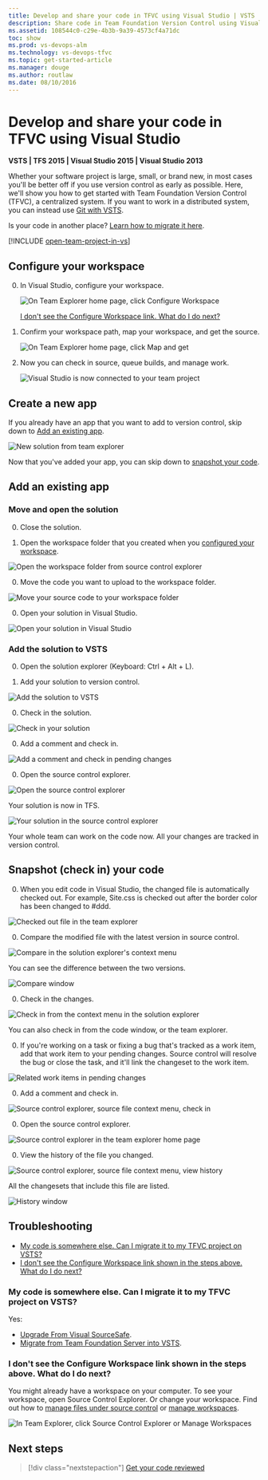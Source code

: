 ```yaml
---
title: Develop and share your code in TFVC using Visual Studio | VSTS
description: Share code in Team Foundation Version Control using Visual Studio
ms.assetid: 108544c0-c29e-4b3b-9a39-4573cf4a71dc
toc: show
ms.prod: vs-devops-alm
ms.technology: vs-devops-tfvc
ms.topic: get-started-article
ms.manager: douge
ms.author: routlaw
ms.date: 08/10/2016
---
```


# Develop and share your code in TFVC using Visual Studio

**VSTS | TFS 2015 | Visual Studio 2015 | Visual Studio 2013**

Whether your software project is large, small, or brand new, 
in most cases you'll be better off if you use version control 
as early as possible. 
Here, we'll show you how to get started with 
Team Foundation Version Control (TFVC), a centralized system.
If you want to work in a distributed system, 
you can instead use [Git with VSTS](../git/share-your-code-in-git-vs.md).

Is your code in another place? [Learn how to migrate it here](#migrate).

[!INCLUDE [open-team-project-in-vs](_shared/open-team-project-in-vs.md)]

<a name="workspace"></a>
## Configure your workspace

0.	In Visual Studio, configure your workspace.

	![On Team Explorer home page, click Configure Workspace](_img/share-your-code-in-tfvc-vs/ConfigureWorkspace.png)

	[I don't see the Configure Workspace link. What do I do next?](#workspace_exists)

0.	Confirm your workspace path, map your workspace, and get the source.

	![On Team Explorer home page, click Map and get](_img/share-your-code-in-tfvc-vs/MapAndGet.png)

0.	Now you can check in source, queue builds, and manage work.

	![Visual Studio is now connected to your team project](_img/share-your-code-in-tfvc-vs/MapWorkspaceSuccess.png)

## Create a new app

If you already have an app that you want to add to version control,
skip down to [Add an existing app](#app_add).

![New solution from team explorer](_img/share-your-code-in-tfvc-vs/team-explorer-new-solution.png)

Now that you've added your app, you can skip down to 
[snapshot your code](#snapshot).

<a name="app_add"></a>
## Add an existing app

### Move and open the solution

0. Close the solution.

0. Open the workspace folder that you created when you [configured your workspace](#workspace).

 ![Open the workspace folder from source control explorer](_img/share-your-code-in-tfvc-vs/open-workspace-folder-from-source-control-explorer.png)

0. Move the code you want to upload to the workspace folder.

 ![Move your source code to your workspace folder](_img/share-your-code-in-tfvc-vs/IC689415.png)

0. Open your solution in Visual Studio.

 ![Open your solution in Visual Studio](_img/share-your-code-in-tfvc-vs/open-solution-from-team-explorer-home.png)


### Add the solution to VSTS

0. Open the solution explorer (Keyboard: Ctrl + Alt + L).

0. Add your solution to version control.

 ![Add the solution to VSTS](_img/share-your-code-in-tfvc-vs/IC682953.png)

0. Check in the solution.

 ![Check in your solution](_img/share-your-code-in-tfvc-vs/IC682954.png)

0. Add a comment and check in.

 ![Add a comment and check in pending changes](_img/share-your-code-in-tfvc-vs/IC685248.png)

0. Open the source control explorer.

 ![Open the source control explorer](_img/share-your-code-in-tfvc-vs/IC682140.png)

 Your solution is now in TFS.

 ![Your solution in the source control explorer](_img/share-your-code-in-tfvc-vs/IC689416.png)

Your whole team can work on the code now. All your changes are tracked in version control.

<a name="snapshot"></a>
## Snapshot (check in) your code

0. When you edit code in Visual Studio, the changed file is automatically checked out. For example, Site.css is checked out after the border color has been changed to #ddd.

 ![Checked out file in the team explorer](_img/share-your-code-in-tfvc-vs/IC682155.png)

0. Compare the modified file with the latest version in source control.

 ![Compare in the solution explorer's context menu](_img/share-your-code-in-tfvc-vs/IC682955.png)

 You can see the difference between the two versions.

 ![Compare window](_img/share-your-code-in-tfvc-vs/IC682157.png)

0. Check in the changes.

 ![Check in from the context menu in the solution explorer](_img/share-your-code-in-tfvc-vs/IC682956.png)

 You can also check in from the code window, or the team explorer.

0. If you're working on a task or fixing a bug that's tracked as a work item, add that work item to your pending changes. Source control will resolve the bug or close the task, and it'll link the changeset to the work item.

 ![Related work items in pending changes](_img/share-your-code-in-tfvc-vs/IC682159.png)

0. Add a comment and check in.

 ![Source control explorer, source file context menu, check in](_img/share-your-code-in-tfvc-vs/IC685249.png)

0. Open the source control explorer.

 ![Source control explorer in the team explorer home page](_img/share-your-code-in-tfvc-vs/IC682161.png)

0. View the history of the file you changed.

 ![Source control explorer, source file context menu, view history](_img/share-your-code-in-tfvc-vs/IC682957.png)

 All the changesets that include this file are listed.

 ![History window](_img/share-your-code-in-tfvc-vs/IC682163.png)

## Troubleshooting

* [My code is somewhere else. Can I migrate it to my TFVC project on VSTS?](#my-code-is-somewhere-else-can-i-migrate-it-to-my-tfvc-project-on-visual-studio-team-services)
* [I don't see the Configure Workspace link shown in the steps above. What do I do next?](#i-dont-see-the-configure-workspace-link-shown-in-the-steps-above-what-do-i-do-next)

<a name="migrate"></a>
### My code is somewhere else. Can I migrate it to my TFVC project on VSTS?

Yes:

 * [Upgrade From Visual SourceSafe](http://msdn.microsoft.com/library/ms253060).
 * [Migrate from Team Foundation Server into VSTS](../articles/migrate-to-vsts-from-tfs.md).

<a name="workspace_exists"></a>
### I don't see the Configure Workspace link shown in the steps above. What do I do next?

You might already have a workspace on your computer. To see your workspace, open Source 
Control Explorer. Or change your workspace. Find out how to [manage files under 
source control](http://msdn.microsoft.com/library/ms181370.aspx) or 
[manage workspaces](http://msdn.microsoft.com/library/ms181383.aspx).

![In Team Explorer, click Source Control Explorer or Manage Workspaces](_img/share-your-code-in-tfvc-vs/OpenSCE_ManageWorkspaces.png)

## Next steps

> [!div class="nextstepaction"]
> [Get your code reviewed](get-code-reviewed-vs.md)
